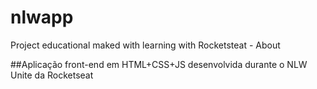 # nlwapp
 Project educational maked with learning with Rocketsteat - About

##Aplicação front-end em HTML+CSS+JS desenvolvida durante o NLW Unite da Rocketseat
